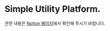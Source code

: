 # Simple Utility Platform.



관련 내용은 [Notion 페이지](https://smoh.notion.site/Simple-Utility-Platform-8d811223e545416cbe2843e6a5e6dc31)에서 확인해 주시기 바랍니다.
